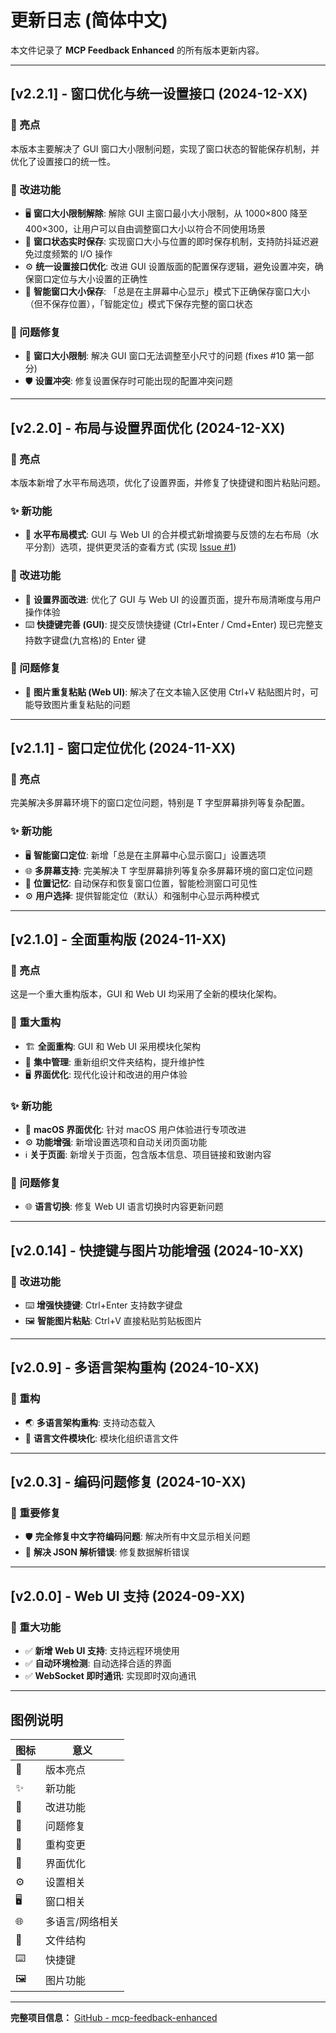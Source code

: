 # 更新日志 (简体中文)

本文件记录了 **MCP Feedback Enhanced** 的所有版本更新内容。

---

## [v2.2.1] - 窗口优化与统一设置接口 (2024-12-XX)

### 🌟 亮点
本版本主要解决了 GUI 窗口大小限制问题，实现了窗口状态的智能保存机制，并优化了设置接口的统一性。

### 🚀 改进功能
- 🖥️ **窗口大小限制解除**: 解除 GUI 主窗口最小大小限制，从 1000×800 降至 400×300，让用户可以自由调整窗口大小以符合不同使用场景
- 💾 **窗口状态实时保存**: 实现窗口大小与位置的即时保存机制，支持防抖延迟避免过度频繁的 I/O 操作
- ⚙️ **统一设置接口优化**: 改进 GUI 设置版面的配置保存逻辑，避免设置冲突，确保窗口定位与大小设置的正确性
- 🎯 **智能窗口大小保存**: 「总是在主屏幕中心显示」模式下正确保存窗口大小（但不保存位置），「智能定位」模式下保存完整的窗口状态

### 🐛 问题修复
- 🔧 **窗口大小限制**: 解决 GUI 窗口无法调整至小尺寸的问题 (fixes #10 第一部分)
- 🛡️ **设置冲突**: 修复设置保存时可能出现的配置冲突问题

---

## [v2.2.0] - 布局与设置界面优化 (2024-12-XX)

### 🌟 亮点
本版本新增了水平布局选项，优化了设置界面，并修复了快捷键和图片粘贴问题。

### ✨ 新功能
- 🎨 **水平布局模式**: GUI 与 Web UI 的合并模式新增摘要与反馈的左右布局（水平分割）选项，提供更灵活的查看方式 (实现 [Issue #1](https://github.com/Minidoracat/mcp-feedback-enhanced/issues/1))

### 🚀 改进功能
- 🎨 **设置界面改进**: 优化了 GUI 与 Web UI 的设置页面，提升布局清晰度与用户操作体验
- ⌨️ **快捷键完善 (GUI)**: 提交反馈快捷键 (Ctrl+Enter / Cmd+Enter) 现已完整支持数字键盘(九宫格)的 Enter 键

### 🐛 问题修复
- 🔧 **图片重复粘贴 (Web UI)**: 解决了在文本输入区使用 Ctrl+V 粘贴图片时，可能导致图片重复粘贴的问题

---

## [v2.1.1] - 窗口定位优化 (2024-11-XX)

### 🌟 亮点
完美解决多屏幕环境下的窗口定位问题，特别是 T 字型屏幕排列等复杂配置。

### ✨ 新功能
- 🖥️ **智能窗口定位**: 新增「总是在主屏幕中心显示窗口」设置选项
- 🌐 **多屏幕支持**: 完美解决 T 字型屏幕排列等复杂多屏幕环境的窗口定位问题
- 💾 **位置记忆**: 自动保存和恢复窗口位置，智能检测窗口可见性
- ⚙️ **用户选择**: 提供智能定位（默认）和强制中心显示两种模式

---

## [v2.1.0] - 全面重构版 (2024-11-XX)

### 🌟 亮点
这是一个重大重构版本，GUI 和 Web UI 均采用了全新的模块化架构。

### 🎨 重大重构
- 🏗️ **全面重构**: GUI 和 Web UI 采用模块化架构
- 📁 **集中管理**: 重新组织文件夹结构，提升维护性
- 🖥️ **界面优化**: 现代化设计和改进的用户体验

### ✨ 新功能
- 🍎 **macOS 界面优化**: 针对 macOS 用户体验进行专项改进
- ⚙️ **功能增强**: 新增设置选项和自动关闭页面功能
- ℹ️ **关于页面**: 新增关于页面，包含版本信息、项目链接和致谢内容

### 🐛 问题修复
- 🌐 **语言切换**: 修复 Web UI 语言切换时内容更新问题

---

## [v2.0.14] - 快捷键与图片功能增强 (2024-10-XX)

### 🚀 改进功能
- ⌨️ **增强快捷键**: Ctrl+Enter 支持数字键盘
- 🖼️ **智能图片粘贴**: Ctrl+V 直接粘贴剪贴板图片

---

## [v2.0.9] - 多语言架构重构 (2024-10-XX)

### 🔄 重构
- 🌏 **多语言架构重构**: 支持动态载入
- 📁 **语言文件模块化**: 模块化组织语言文件

---

## [v2.0.3] - 编码问题修复 (2024-10-XX)

### 🐛 重要修复
- 🛡️ **完全修复中文字符编码问题**: 解决所有中文显示相关问题
- 🔧 **解决 JSON 解析错误**: 修复数据解析错误

---

## [v2.0.0] - Web UI 支持 (2024-09-XX)

### 🌟 重大功能
- ✅ **新增 Web UI 支持**: 支持远程环境使用
- ✅ **自动环境检测**: 自动选择合适的界面
- ✅ **WebSocket 即时通讯**: 实现即时双向通讯

---

## 图例说明

| 图标 | 意义 |
|------|------|
| 🌟 | 版本亮点 |
| ✨ | 新功能 |
| 🚀 | 改进功能 |
| 🐛 | 问题修复 |
| 🔄 | 重构变更 |
| 🎨 | 界面优化 |
| ⚙️ | 设置相关 |
| 🖥️ | 窗口相关 |
| 🌐 | 多语言/网络相关 |
| 📁 | 文件结构 |
| ⌨️ | 快捷键 |
| 🖼️ | 图片功能 |

---

**完整项目信息：** [GitHub - mcp-feedback-enhanced](https://github.com/Minidoracat/mcp-feedback-enhanced) 